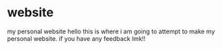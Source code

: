 # website
my personal website
hello this is where i am going to attempt to make my personal website. if you have any feedback lmk!!
